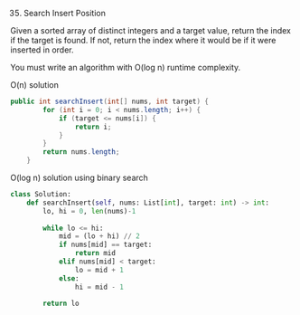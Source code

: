 35. Search Insert Position

Given a sorted array of distinct integers and a target value, return the index if the target is found. If not, return the index where it would be if it were inserted in order.

You must write an algorithm with O(log n) runtime complexity.

O(n) solution 
```java
public int searchInsert(int[] nums, int target) {
        for (int i = 0; i < nums.length; i++) {
            if (target <= nums[i]) {
                return i;
            }
        }
        return nums.length;
    }
```

O(log n) solution using binary search
```python
class Solution:
    def searchInsert(self, nums: List[int], target: int) -> int:
        lo, hi = 0, len(nums)-1
        
        while lo <= hi:
            mid = (lo + hi) // 2
            if nums[mid] == target:
                return mid
            elif nums[mid] < target:
                lo = mid + 1
            else:
                hi = mid - 1
        
        return lo
```